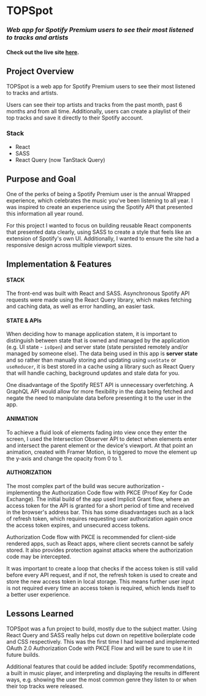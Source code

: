 # TOPSpot

### **_Web app for Spotify Premium users to see their most listened to tracks and artists_**

#### Check out the live site [**here**](https://tinyurl.com/topspot-spotify).

## Project Overview

TOPSpot is a web app for Spotify Premium users to see their
most listened to tracks and artists.

Users can see their top artists and tracks from the past month, past 6 months and from all time. Additionally, users can create a playlist of their top tracks and save it directly to their Spotify account.

### Stack

- React
- SASS
- React Query (now TanStack Query)

## Purpose and Goal

One of the perks of being a Spotify Premium user is the annual Wrapped experience, which celebrates the music you've been listening to all year. I was inspired to create an experience using the Spotify API that presented this information all year round.

For this project I wanted to focus on building reusable React components that presented data clearly, using SASS to create a style that feels like an extension of Spotify's own UI. Additionally, I wanted to ensure the site had a responsive design across multiple viewport sizes.

## Implementation & Features

#### STACK

The front-end was built with React and SASS. Asynchronous Spotify API requests were made using the React Query library, which makes fetching and caching data, as well as error handling, an easier task.

#### STATE & APIs

When deciding how to manage application statem, it is important to distinguish between state that is owned and managed by the application (e.g. UI state - `isOpen`) and server state (state persisted remotely and/or managed by someone else). The data being used in this app is **server state** and so rather than manually storing and updating using `useState` or `useReducer`, it is best stored in a cache using a library such as React Query that will handle caching, background updates and stale data for you.

One disadvantage of the Spotify REST API is unnecessary overfetching. A GraphQL API would allow for more flexibility in the data being fetched and negate the need to manipulate data before presenting it to the user in the app.

#### ANIMATION

To achieve a fluid look of elements fading into view once they enter the screen, I used the Intersection Observer API to detect when elements enter and intersect the parent element or the device's viewport. At that point an animation, created with Framer Motion, is triggered to move the element up the y-axis and change the opacity from 0 to 1.

#### AUTHORIZATION

The most complex part of the build was secure authorization - implementing the Authorization Code flow with PKCE (Proof Key for Code Exchange). The initial build of the app used Implicit Grant flow, where an access token for the API is granted for a short period of time and received in the browser's address bar. This has some disadvantages such as a lack of refresh token, which requires requesting user authorization again once the access token expires, and unsecured access tokens.

Authorization Code flow with PKCE is recommended for client-side rendered apps, such as React apps, where client secrets cannot be safely stored. It also provides protection against attacks where the authorization code may be intercepted.

It was important to create a loop that checks if the access token is still valid before every API request, and if not, the refresh token is used to create and store the new access token in local storage. This means further user input is not required every time an access token is required, which lends itself to a better user experience.

## Lessons Learned

TOPSpot was a fun project to build, mostly due to the subject matter. Using React Query and SASS really helps cut down on repetitive boilerplate code and CSS respectively. This was the first time I had learned and implemented OAuth 2.0 Authorization Code with PKCE Flow and will be sure to use it in future builds.

Additional features that could be added include: Spotify recommendations, a built in music player, and interpreting and displaying the results in different ways, e.g. showing the user the most common genre they listen to or when their top tracks were released.
